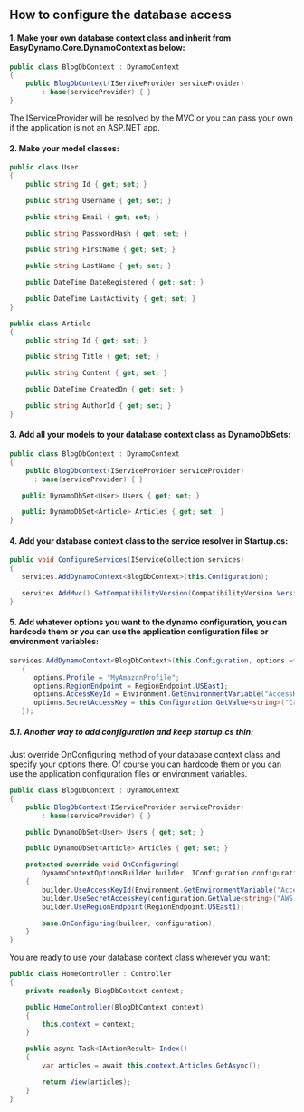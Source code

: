 ## How to configure the database access

#### 1. Make your own database context class and inherit from EasyDynamo.Core.DynamoContext as below:

```csharp
public class BlogDbContext : DynamoContext
{
    public BlogDbContext(IServiceProvider serviceProvider) 
        : base(serviceProvider) { }
}
```
The IServiceProvider will be resolved by the MVC or you can pass your own if the application is not an ASP.NET app.

#### 2. Make your model classes:

```csharp
public class User
{
    public string Id { get; set; }

    public string Username { get; set; }

    public string Email { get; set; }

    public string PasswordHash { get; set; }

    public string FirstName { get; set; }

    public string LastName { get; set; }

    public DateTime DateRegistered { get; set; }

    public DateTime LastActivity { get; set; }
}
```
```csharp
public class Article
{
    public string Id { get; set; }

    public string Title { get; set; }

    public string Content { get; set; }

    public DateTime CreatedOn { get; set; }

    public string AuthorId { get; set; }
}
```

#### 3. Add all your models to your database context class as DynamoDbSets:

```csharp
public class BlogDbContext : DynamoContext
{
    public BlogDbContext(IServiceProvider serviceProvider)
      : base(serviceProvider) { }

   public DynamoDbSet<User> Users { get; set; }

   public DynamoDbSet<Article> Articles { get; set; }
}
```

#### 4. Add your database context class to the service resolver in Startup.cs:

```csharp
public void ConfigureServices(IServiceCollection services)
{
   services.AddDynamoContext<BlogDbContext>(this.Configuration);

   services.AddMvc().SetCompatibilityVersion(CompatibilityVersion.Version_2_1);
}
```

#### 5. Add whatever options you want to the dynamo configuration, you can hardcode them or you can use the application configuration files or environment variables:

```csharp
services.AddDynamoContext<BlogDbContext>(this.Configuration, options => 
   {
      options.Profile = "MyAmazonProfile";
      options.RegionEndpoint = RegionEndpoint.USEast1;
      options.AccessKeyId = Environment.GetEnvironmentVariable("AccessKey");
      options.SecretAccessKey = this.Configuration.GetValue<string>("Credentials:SecretKey");
   });
```

##### 5.1. Another way to add configuration and keep startup.cs thin:
Just override OnConfiguring method of your database context class and specify your options there. Of course you can hardcode them or you can use the application configuration files or environment variables.

```csharp
public class BlogDbContext : DynamoContext
{
    public BlogDbContext(IServiceProvider serviceProvider)
        : base(serviceProvider) { }

    public DynamoDbSet<User> Users { get; set; }

    public DynamoDbSet<Article> Articles { get; set; }

    protected override void OnConfiguring(
        DynamoContextOptionsBuilder builder, IConfiguration configuration)
    {
        builder.UseAccessKeyId(Environment.GetEnvironmentVariable("AccessKey"));
        builder.UseSecretAccessKey(configuration.GetValue<string>("AWS:Credentials:SecretKey"));
        builder.UseRegionEndpoint(RegionEndpoint.USEast1);

        base.OnConfiguring(builder, configuration);
    }
}
```

You are ready to use your database context class wherever you want:

```csharp
public class HomeController : Controller
{
    private readonly BlogDbContext context;

    public HomeController(BlogDbContext context)
    {
        this.context = context;
    }

    public async Task<IActionResult> Index()
    {
        var articles = await this.context.Articles.GetAsync();

        return View(articles);
    }
}
```